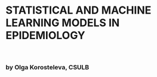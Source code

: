 <html>
 <h1>STATISTICAL AND MACHINE LEARNING MODELS IN EPIDEMIOLOGY</h1> 
  <br>
  <h3>by Olga Korosteleva, CSULB</h3>
  <br>
    <meta property="og:image" content="cover.png" />
</html>
